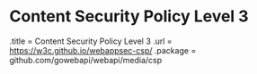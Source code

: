 # Content Security Policy Level 3

.title = Content Security Policy Level 3
.url = <https://w3c.github.io/webappsec-csp/>
.package = github.com/gowebapi/webapi/media/csp
